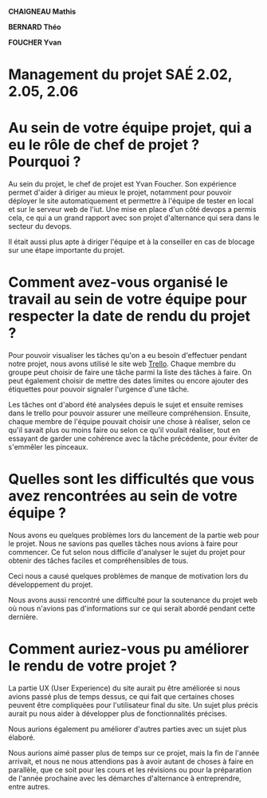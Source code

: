 **CHAIGNEAU Mathis**

**BERNARD Théo**

**FOUCHER Yvan**

# Management du projet SAÉ 2.02, 2.05, 2.06

# Au sein de votre équipe projet, qui a eu le rôle de chef de projet ? Pourquoi ?

Au sein du projet, le chef de projet est Yvan Foucher. Son expérience permet d'aider à diriger au mieux le projet, notamment pour pouvoir déployer le site automatiquement et permettre à l'équipe de tester en local et sur le serveur web de l'iut. Une mise en place d'un côté devops a permis cela, ce qui a un grand rapport avec son projet d'alternance qui sera dans le secteur du devops. 

Il était aussi plus apte à diriger l'équipe et à la conseiller en cas de blocage sur une étape importante du projet.

# Comment avez-vous organisé le travail au sein de votre équipe pour respecter la date de rendu du projet ?

Pour pouvoir visualiser les tâches qu'on a eu besoin d'effectuer pendant notre projet, nous avons utilisé le site web [Trello](https://trello.com/b/i1b6ghEQ/site). Chaque membre du groupe peut choisir de faire une tâche parmi la liste des tâches à faire. On peut également choisir de mettre des dates limites ou encore ajouter des étiquettes pour pouvoir signaler l'urgence d'une tâche.

Les tâches ont d'abord été analysées depuis le sujet et ensuite remises dans le trello pour pouvoir assurer une meilleure compréhension. Ensuite, chaque membre de l'équipe pouvait choisir une chose à réaliser, selon ce qu'il savait plus ou moins faire ou selon ce qu'il voulait réaliser, tout en essayant de garder une cohérence avec la tâche précédente, pour éviter de s'emmêler les pinceaux.

# Quelles sont les difficultés que vous avez rencontrées au sein de votre équipe ?

Nous avons eu quelques problèmes lors du lancement de la partie web pour le projet. Nous ne savions pas quelles tâches nous avions à faire pour commencer. Ce fut selon nous difficile d'analyser le sujet du projet pour obtenir des tâches faciles et compréhensibles de tous.

Ceci nous a causé quelques problèmes de manque de motivation lors du développement du projet.

Nous avons aussi rencontré une difficulté pour la soutenance du projet web où nous n'avions pas d'informations sur ce qui serait abordé pendant cette dernière.

# Comment auriez-vous pu améliorer le rendu de votre projet ?

La partie UX (User Experience) du site aurait pu être améliorée si nous avions passé plus de temps dessus, ce qui fait que certaines choses peuvent être compliquées pour l'utilisateur final du site. Un sujet plus précis aurait pu nous aider à développer plus de fonctionnalités précises.

Nous aurions également pu améliorer d'autres parties avec un sujet plus élaboré.

Nous aurions aimé passer plus de temps sur ce projet, mais la fin de l'année arrivait, et nous ne nous attendions pas à avoir autant de choses à faire en parallèle, que ce soit pour les cours et les révisions ou pour la préparation de l'année prochaine avec les démarches d'alternance à entreprendre, entre autres.